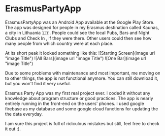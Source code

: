 # ErasmusPartyApp

ErasmusPartyApp was an Android App available at the Google Play Store.
The app was designed for people in my Erasmus destination called Kaunas, a city in Lithuania 🇱🇹. 
People could see the local Pubs, Bars and Night Clubs and Check In , if they were there. Other users could then see how many people from which country were at each place.

At its short peak it looked something like this: 
![Starting Screen](image url "image Title")
![All Bars](image url "image Title")
![One Bar](image url "image Title")

Due to some problems with maintenance and most important, me moving on to other things, the app is not functional anymore. 
You can still download it, but you won't find it very useful.

Erasmus Party App was my first real project ever. I coded it without any knowledge about program structure or good practices.
The app is nearly entirely running in the front-end on the users' phones. 
I used google firebase as my database and some google cloud functions for updating the the data everyday.

I am sure this project is full of ridiculous mistakes but still, feel free to check it out :). 


